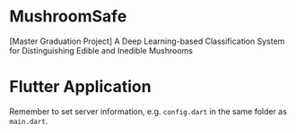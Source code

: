 # MushroomSafe
[Master Graduation Project] A Deep Learning-based Classification System for Distinguishing Edible and Inedible Mushrooms

# Flutter Application
Remember to set server information, e.g. `config.dart` in the same folder as `main.dart`.
